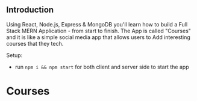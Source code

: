 
## Introduction

Using React, Node.js, Express & MongoDB you'll learn how to build a Full Stack MERN Application - from start to finish. The App is called "Courses" and it is like a simple social media app that allows users to Add interesting courses that they tech.

Setup:
- run ```npm i && npm start``` for both client and server side to start the app
# Courses
